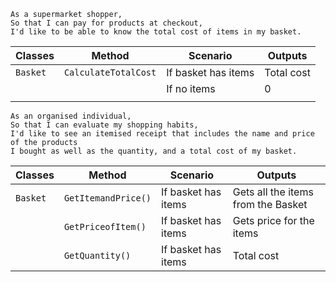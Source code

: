 ```
As a supermarket shopper,
So that I can pay for products at checkout,
I'd like to be able to know the total cost of items in my basket.
```

| Classes  | Method               | Scenario            | Outputs    |
|----------|----------------------|---------------------|------------|
| `Basket` | `CalculateTotalCost` | If basket has items | Total cost |
|          |                      | If no items         | 0          |
|          |                      |                     |            |

```
As an organised individual,
So that I can evaluate my shopping habits,
I'd like to see an itemised receipt that includes the name and price of the products
I bought as well as the quantity, and a total cost of my basket.
```

 Classes  | Method                    |Scenario            | Outputs                            |
|----------|---------------------------|--------------------|------------------------------------|
| `Basket` | `GetItemandPrice()`       | If basket has items | Gets all the items from the Basket |
|          | `GetPriceofItem()`        | If basket has items | Gets price for the items           |
|          | `GetQuantity()`           | If basket has items | Total cost                         |
